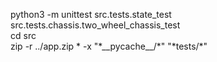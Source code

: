 python3 -m unittest src.tests.state_test src.tests.chassis.two_wheel_chassis_test    
cd src  
zip -r ../app.zip * -x "\*\_\_pycache\_\_/\*" "\*tests/\*" 
